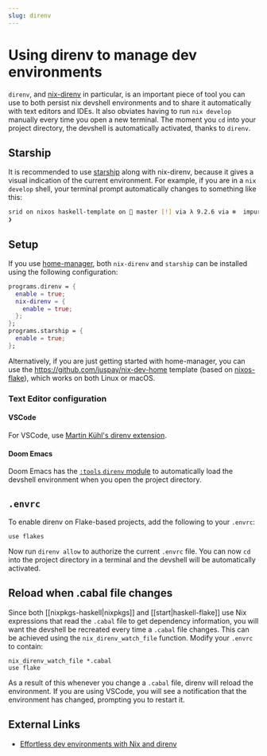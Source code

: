 ```yaml
---
slug: direnv
---
```


# Using direnv to manage dev environments

`direnv`, and [nix-direnv] in particular, is an important piece of tool you can use to both persist nix devshell environments and to share it automatically with text editors and IDEs. It also obviates having to run `nix develop` manually every time you open a new terminal. The moment you `cd` into your project directory, the devshell is automatically activated, thanks to `direnv`. 

## Starship

It is recommended to use [starship](https://starship.rs/) along with nix-direnv, because it gives a visual indication of the current environment. For example, if you are in a `nix develop` shell, your terminal prompt automatically changes to something like this:

```sh
srid on nixos haskell-template on  master [!] via λ 9.2.6 via ❄️  impure (ghc-shell-for-haskell-template-0.1.0.0-0-env)
❯
```

## Setup 

If you use [home-manager](https://github.com/nix-community/home-manager), both `nix-direnv` and `starship` can be installed using the following configuration:

```nix
programs.direnv = {
  enable = true;
  nix-direnv = {
    enable = true;
  };
};
programs.starship = {
  enable = true;
};
```

Alternatively, if you are just getting started with home-manager, you can use the https://github.com/juspay/nix-dev-home template (based on [nixos-flake](https://github.com/srid/nixos-flake)), which works on both Linux or macOS.

### Text Editor configuration

#### VSCode

For VSCode, use [Martin Kühl's direnv extension](https://marketplace.visualstudio.com/items?itemName=mkhl.direnv).

#### Doom Emacs

Doom Emacs has the [`:tools` `direnv` module](https://github.com/doomemacs/doomemacs/tree/master/modules/tools/direnv) to automatically load the devshell environment when you open the project directory.

## `.envrc`

To enable direnv on Flake-based projects, add the following to your `.envrc`:

```text
use flakes
```

Now run `direnv allow` to authorize the current `.envrc` file. You can now `cd` into the project directory in a terminal and the devshell will be automatically activated.

## Reload when .cabal file changes

Since both [[nixpkgs-haskell|nixpkgs]] and [[start|haskell-flake]] use Nix expressions that read the `.cabal` file to get dependency information, you will want the devshell be recreated every time a `.cabal` file changes. This can be achieved using the `nix_direnv_watch_file` function. Modify your `.envrc` to contain:

```text
nix_direnv_watch_file *.cabal
use flake
```

As a result of this whenever you change a `.cabal` file, direnv will reload the environment. If you are using VSCode, you will see a notification that the environment has changed, prompting you to restart it.

## External Links

- [Effortless dev environments with Nix and direnv](https://determinate.systems/posts/nix-direnv)

[nix-direnv]: https://github.com/nix-community/nix-direnv
